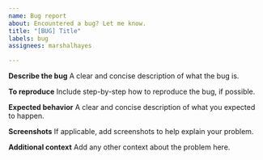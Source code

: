 ```yaml
---
name: Bug report
about: Encountered a bug? Let me know.
title: "[BUG] Title"
labels: bug
assignees: marshalhayes

---
```


**Describe the bug**
A clear and concise description of what the bug is.

**To reproduce**
Include step-by-step how to reproduce the bug, if possible.

**Expected behavior**
A clear and concise description of what you expected to happen.

**Screenshots**
If applicable, add screenshots to help explain your problem.

**Additional context**
Add any other context about the problem here.
